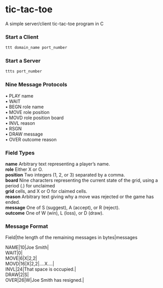 # tic-tac-toe
A simple server/client tic-tac-toe program in C


### Start a Client 
```bash
ttt domain_name port_number 
```

### Start a Server
```bash
ttts port_number 
```

### Nine Message Protocols 

• PLAY name\
• WAIT\
• BEGN role name\
• MOVE role position\
• MOVD role position board\
• INVL reason\
• RSGN\
• DRAW message\
• OVER outcome reason


### Field Types

**name** Arbitrary text representing a player’s name.\
**role** Either X or O.\
**position** Two integers (1, 2, or 3) separated by a comma.\
**board** Nine characters representing the current state of the grid, using a period (.) for unclaimed\
**grid** cells, and X or O for claimed cells.\
**reason** Arbitrary text giving why a move was rejected or the game has ended.\
**message** One of S (suggest), A (accept), or R (reject).\
**outcome** One of W (win), L (loss), or D (draw).

### Message Format

Field|the length of the remaining messages in bytes|messages

NAME|10|Joe Smith|\
WAIT|0|\
MOVE|6|X|2,2|\
MOVD|16|X|2,2|....X....|\
INVL|24|That space is occupied.|\
DRAW|2|S|\
OVER|26|W|Joe Smith has resigned.|

